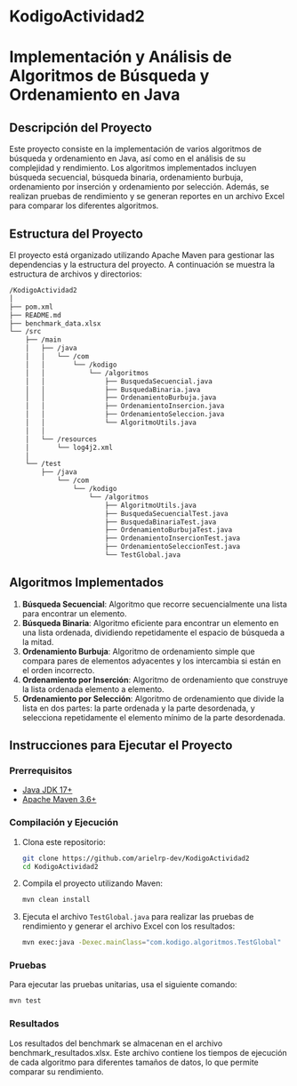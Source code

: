 # KodigoActividad2

# Implementación y Análisis de Algoritmos de Búsqueda y Ordenamiento en Java

## Descripción del Proyecto

Este proyecto consiste en la implementación de varios algoritmos de búsqueda y ordenamiento en Java, así como en el análisis de su complejidad y rendimiento. Los algoritmos implementados incluyen búsqueda secuencial, búsqueda binaria, ordenamiento burbuja, ordenamiento por inserción y ordenamiento por selección. Además, se realizan pruebas de rendimiento y se generan reportes en un archivo Excel para comparar los diferentes algoritmos.

## Estructura del Proyecto

El proyecto está organizado utilizando Apache Maven para gestionar las dependencias y la estructura del proyecto. A continuación se muestra la estructura de archivos y directorios:

```bash
/KodigoActividad2
│
├── pom.xml
├── README.md
├── benchmark_data.xlsx
└── /src
    ├── /main
    │   ├── /java
    │   │   └── /com
    │   │       └── /kodigo
    │   │           └── /algoritmos
    │   │               ├── BusquedaSecuencial.java
    │   │               ├── BusquedaBinaria.java
    │   │               ├── OrdenamientoBurbuja.java
    │   │               ├── OrdenamientoInsercion.java
    │   │               ├── OrdenamientoSeleccion.java
    │   │               └── AlgoritmoUtils.java
    │   │
    │   └── /resources
    │       └── log4j2.xml
    │
    └── /test
        ├── /java
            └── /com
                └── /kodigo
                    └── /algoritmos
                        ├── AlgoritmoUtils.java
                        ├── BusquedaSecuencialTest.java
                        ├── BusquedaBinariaTest.java
                        ├── OrdenamientoBurbujaTest.java
                        ├── OrdenamientoInsercionTest.java
                        ├── OrdenamientoSeleccionTest.java
                        └── TestGlobal.java

```

## Algoritmos Implementados

1. **Búsqueda Secuencial**: Algoritmo que recorre secuencialmente una lista para encontrar un elemento.
2. **Búsqueda Binaria**: Algoritmo eficiente para encontrar un elemento en una lista ordenada, dividiendo repetidamente el espacio de búsqueda a la mitad.
3. **Ordenamiento Burbuja**: Algoritmo de ordenamiento simple que compara pares de elementos adyacentes y los intercambia si están en el orden incorrecto.
4. **Ordenamiento por Inserción**: Algoritmo de ordenamiento que construye la lista ordenada elemento a elemento.
5. **Ordenamiento por Selección**: Algoritmo de ordenamiento que divide la lista en dos partes: la parte ordenada y la parte desordenada, y selecciona repetidamente el elemento mínimo de la parte desordenada.

## Instrucciones para Ejecutar el Proyecto

### Prerrequisitos

- [Java JDK 17+](https://www.oracle.com/java/technologies/javase-jdk17-downloads.html)
- [Apache Maven 3.6+](https://maven.apache.org/download.cgi)

### Compilación y Ejecución

1. Clona este repositorio:

    ```bash
    git clone https://github.com/arielrp-dev/KodigoActividad2
    cd KodigoActividad2
    ```

2. Compila el proyecto utilizando Maven:

    ```bash
    mvn clean install
    ```

3. Ejecuta el archivo `TestGlobal.java` para realizar las pruebas de rendimiento y generar el archivo Excel con los resultados:

    ```bash
    mvn exec:java -Dexec.mainClass="com.kodigo.algoritmos.TestGlobal"
    ```

### Pruebas

Para ejecutar las pruebas unitarias, usa el siguiente comando:

```bash
mvn test
```

### Resultados
Los resultados del benchmark se almacenan en el archivo benchmark_resultados.xlsx. Este archivo contiene los tiempos de ejecución de cada algoritmo para diferentes tamaños de datos, lo que permite comparar su rendimiento.
